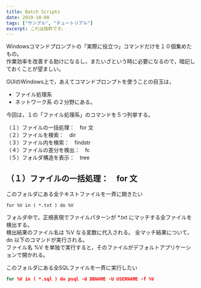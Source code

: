 ```yaml
---
title: Batch Scripts
date: 2019-10-08
tags: ["サンプル", "チュートリアル"]
excerpt: これは抜粋です。
---
```


Windowsコマンドプロンプトの「実際に役立つ」コマンドだけを１０個集めたもの。  
作業効率を改善する助けになるし，またいざという時に必要になるので，暗記しておくことが望ましい。  

GUIのWindows上で，あえてコマンドプロンプトを使うことの目玉は，  
- ファイル処理系
- ネットワーク系
の２分野にある。  

今回は，１の「ファイル処理系」のコマンドを５つ列挙する。  

（１）ファイルの一括処理：　for 文  
（２）ファイルを検索：　dir  
（３）ファイル内を検索：　findstr  
（４）ファイルの差分を検出：　fc  
（５）フォルダ構造を表示：　tree  

## （１）ファイルの一括処理：　for 文

このフォルダにある全テキストファイルを一斉に開きたい

~~~dos
for %V in ( *.txt ) do %V
~~~

フォルダ中で，正規表現でファイルパターンが *.txt にマッチする全ファイルを検出する。  
検出結果のファイル名は %V なる変数に代入される。 
全マッチ結果について，do 以下のコマンドが実行される。  
ファイル名 %V を単独で実行すると，そのファイルがデフォルトアプリケーションで開かれる。  

このフォルダにある全SQLファイルを一斉に実行したい

~~~.bat
for %V in ( *.sql ) do psql -d DBNAME -U USERNAME -f %V
~~~
